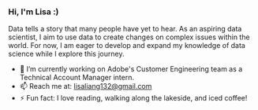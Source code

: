 ### Hi, I'm Lisa :)

Data tells a story that many people have yet to hear. As an aspiring data scientist, I aim to use data to create changes on complex issues within the world. For now, I am eager to develop and expand my knowledge of data science while I explore this journey.

-  🌱 I’m currently working on Adobe's Customer Engineering team as a Technical Account Manager intern.
- 📫 Reach me at: lisaliang132@gmail.com
- ⚡ Fun fact: I love reading, walking along the lakeside, and iced coffee!
